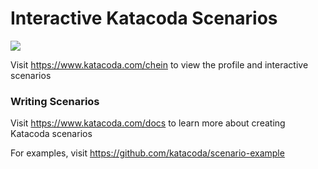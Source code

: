 # Interactive Katacoda Scenarios

[![](http://shields.katacoda.com/katacoda/chein/count.svg)](https://www.katacoda.com/chein "Get your profile on Katacoda.com")

Visit https://www.katacoda.com/chein to view the profile and interactive scenarios

### Writing Scenarios
Visit https://www.katacoda.com/docs to learn more about creating Katacoda scenarios

For examples, visit https://github.com/katacoda/scenario-example
